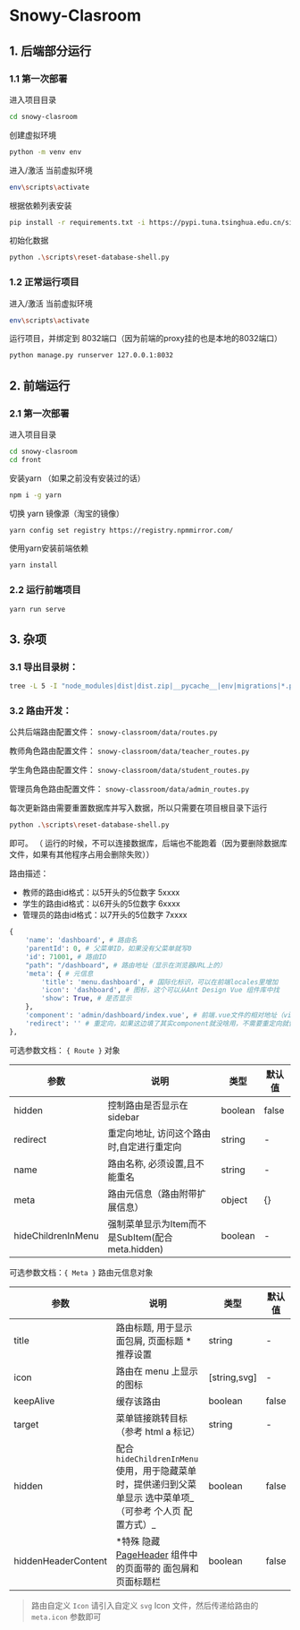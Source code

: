 # Snowy-Clasroom


## 1. 后端部分运行

### 1.1 第一次部署
进入项目目录 
```bash
cd snowy-clasroom
```


创建虚拟环境
```bash
python -m venv env
```

进入/激活 当前虚拟环境
```bash
env\scripts\activate
```


根据依赖列表安装
```bash
pip install -r requirements.txt -i https://pypi.tuna.tsinghua.edu.cn/simple
```

初始化数据

```bash
python .\scripts\reset-database-shell.py
```


### 1.2 正常运行项目

进入/激活 当前虚拟环境
```bash
env\scripts\activate
```

运行项目，并绑定到 8032端口（因为前端的proxy挂的也是本地的8032端口）
```bash
python manage.py runserver 127.0.0.1:8032
```


## 2. 前端运行

### 2.1 第一次部署
进入项目目录 
```bash
cd snowy-clasroom
cd front
```

安装yarn （如果之前没有安装过的话）
```bash
npm i -g yarn
```

切换 yarn 镜像源（淘宝的镜像）
```bash
yarn config set registry https://registry.npmmirror.com/
```

使用yarn安装前端依赖
```bash
yarn install
```
### 2.2 运行前端项目

```bash
yarn run serve
```

## 3. 杂项


### 3.1 导出目录树：
```bash
tree -L 5 -I "node_modules|dist|dist.zip|__pycache__|env|migrations|*.py|*.md" >tree.txt
```

### 3.2 路由开发：

公共后端路由配置文件： `snowy-classroom/data/routes.py`

教师角色路由配置文件： `snowy-classroom/data/teacher_routes.py`

学生角色路由配置文件： `snowy-classroom/data/student_routes.py`

管理员角色路由配置文件： `snowy-classroom/data/admin_routes.py`

每次更新路由需要重置数据库并写入数据，所以只需要在项目根目录下运行

```bash
python .\scripts\reset-database-shell.py
```

即可。 （ 运行的时候，不可以连接数据库，后端也不能跑着（因为要删除数据库文件，如果有其他程序占用会删除失败））


路由描述：

- 教师的路由id格式：以5开头的5位数字 5xxxx
- 学生的路由id格式：以6开头的5位数字 6xxxx
- 管理员的路由id格式：以7开头的5位数字 7xxxx
```python
{
    'name': 'dashboard', # 路由名
    'parentId': 0, # 父菜单ID，如果没有父菜单就写0
    'id': 71001, # 路由ID
    "path": "/dashboard", # 路由地址（显示在浏览器URL上的）
    'meta': { # 元信息
        'title': 'menu.dashboard', # 国际化标识，可以在前端locales里增加
        'icon': 'dashboard', # 图标，这个可以从Ant Design Vue 组件库中找
        'show': True, # 是否显示
    },
    'component': 'admin/dashboard/index.vue', # 前端.vue文件的相对地址（views为根目录，最前面不用写/）
    'redirect': '' # 重定向，如果这边填了其实component就没啥用，不需要重定向就留空字符串即可
},

```

可选参数文档：
`{ Route }` 对象

| 参数     | 说明                                      | 类型    | 默认值 |
| -------- | ----------------------------------------- | ------- | ------ |
| hidden   | 控制路由是否显示在 sidebar                | boolean | false |
| redirect | 重定向地址, 访问这个路由时,自定进行重定向 | string  | -      |
| name     | 路由名称, 必须设置,且不能重名           | string  | -      |
| meta     | 路由元信息（路由附带扩展信息）            | object  | {}     |
| hideChildrenInMenu | 强制菜单显示为Item而不是SubItem(配合 meta.hidden) | boolean  | -   |


可选参数文档：`{ Meta }` 路由元信息对象

| 参数                | 说明                                                         | 类型    | 默认值 |
| ------------------- | ------------------------------------------------------------ | ------- | ------ |
| title               | 路由标题, 用于显示面包屑, 页面标题 *推荐设置                 | string  | -      |
| icon                | 路由在 menu 上显示的图标                                     | [string,svg]  | -      |
| keepAlive           | 缓存该路由                                                   | boolean | false  |
| target              | 菜单链接跳转目标（参考 html a 标记）                          | string | -  |
| hidden              | 配合`hideChildrenInMenu`使用，用于隐藏菜单时，提供递归到父菜单显示 选中菜单项_（可参考 个人页 配置方式）_ | boolean | false  |
| hiddenHeaderContent | *特殊 隐藏 [PageHeader](https://github.com/vueComponent/ant-design-vue-pro/blob/master/src/components/PageHeader/PageHeader.vue#L6) 组件中的页面带的 面包屑和页面标题栏 | boolean | false  |

> 路由自定义 `Icon` 请引入自定义 `svg` Icon 文件，然后传递给路由的 `meta.icon` 参数即可
